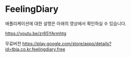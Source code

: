 # FeelingDiary

애플리케이션에 대한 설명은 아래의 영상에서 확인하실 수 있습니다.

https://youtu.be/zr65YArmhtg


무료버전
https://play.google.com/store/apps/details?id=tbja.co.kr.feelingdiary.free

